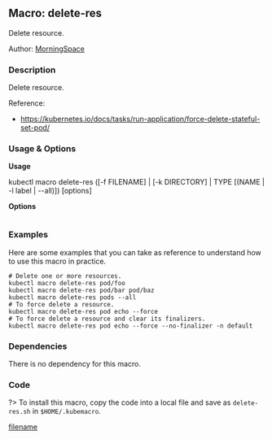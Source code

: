 ## Macro: delete-res

Delete resource.

Author: [MorningSpace](https://github.com/morningspace/)

<!-- tabs:start -->

### **Description**


Delete resource.

Reference:
- https://kubernetes.io/docs/tasks/run-application/force-delete-stateful-set-pod/



### **Usage & Options**

**Usage**

kubectl macro delete-res ([-f FILENAME] | [-k DIRECTORY] | TYPE [(NAME | -l label | --all)]) [options]

**Options**

```

```

### **Examples**

Here are some examples that you can take as reference to understand how to use this macro in practice.
```shell
# Delete one or more resources.
kubectl macro delete-res pod/foo
kubectl macro delete-res pod/bar pod/baz
kubectl macro delete-res pods --all
# To force delete a resource.
kubectl macro delete-res pod echo --force
# To force delete a resource and clear its finalizers.
kubectl macro delete-res pod echo --force --no-finalizer -n default

```

### **Dependencies**

There is no dependency for this macro.

### **Code**

?> To install this macro, copy the code into a local file and save as `delete-res.sh` in `$HOME/.kubemacro`.

[filename](../bin/delete-res.sh ':include :type=code shell')

<!-- tabs:end -->
